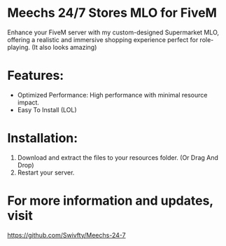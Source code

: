 # Meechs 24/7 Stores MLO for FiveM

Enhance your FiveM server with my custom-designed Supermarket MLO, offering a realistic and immersive shopping experience perfect for role-playing. (It also looks amazing)

# Features:

- Optimized Performance: High performance with minimal resource impact.
- Easy To Install (LOL)

# Installation:

1. Download and extract the files to your resources folder. (Or Drag And Drop)
2. Restart your server.

# For more information and updates, visit
https://github.com/Swivfty/Meechs-24-7
